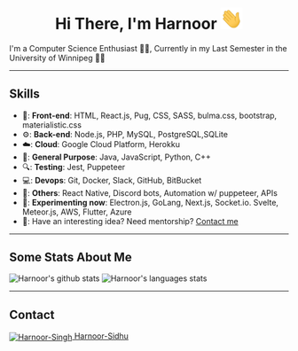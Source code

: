 <h1 align="Center">  Hi There, I'm Harnoor <img src="https://raw.githubusercontent.com/ABSphreak/ABSphreak/master/gifs/Hi.gif" width="40px" /> </h1>

I'm a Computer Science Enthusiast  👨‍💻, Currently in my Last Semester in the University of Winnipeg 👨‍🎓

----

## Skills
- 📰: **Front-end**: HTML, React.js, Pug, CSS, SASS, bulma.css, bootstrap, materialistic.css
- ⚙️: **Back-end**: Node.js, PHP, MySQL, PostgreSQL,SQLite
- ☁️: **Cloud**: Google Cloud Platform, Herokku
- 🔖: **General Purpose**: Java, JavaScript, Python, C++
- 🔍: **Testing**: Jest, Puppeteer
- 💻: **Devops**: Git, Docker, Slack, GitHub, BitBucket
- 🤔: **Others**: React Native, Discord bots, Automation w/ puppeteer, APIs
- 🔧: **Experimenting now**: Electron.js, GoLang, Next.js, Socket.io. Svelte, Meteor.js, AWS, Flutter, Azure
- 👐: Have an interesting idea? Need mentorship? [Contact me](#contact-me)


----

## Some Stats About Me

<img  width="400" alt="Harnoor's github stats" src="https://github-readme-stats.vercel.app/api?username=harnoorsidhu&show_icons=true&theme=merko">

<img  width="400" alt="Harnoor's languages stats" src="https://github-readme-stats.vercel.app/api/top-langs/?username=harnoorsidhu&langs_count=10&theme=tokyonight&layout=compact" >

----

## Contact 

<p id="contact-me">
  
<a href="linkedin.com/in/harnoor-sidhu-872a18173" target="_blank"><img align="center" src="https://www.vectorlogo.zone/logos/linkedin/linkedin-icon.svg" alt="Harnoor-Singh" height="25" width="25" /> Harnoor-Sidhu</a>
  


